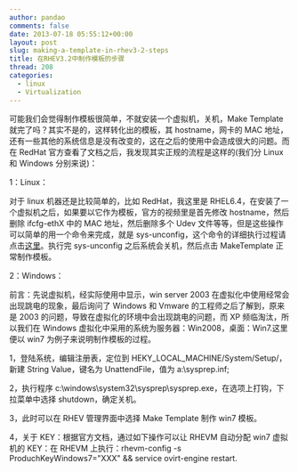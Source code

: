 ```yaml
---
author: pandao
comments: false
date: 2013-07-18 05:55:12+00:00
layout: post
slug: making-a-template-in-rhev3-2-steps
title: 在RHEV3.2中制作模板的步骤
thread: 208
categories:
  - linux
  - Virtualization
---
```


可能我们会觉得制作模板很简单，不就安装一个虚拟机，关机，Make Template 就完了吗？其实不是的，这样转化出的模板，其 hostname，网卡的 MAC 地址，还有一些其他的系统信息是没有改变的，这在之后的使用中会造成很大的问题。而在 RedHat 官方查看了文档之后，我发现其实正规的流程是这样的(我们分 Linux 和 Windows 分别来说)：

1：Linux：

对于 linux 机器还是比较简单的，比如 RedHat，我这里是 RHEL6.4，在安装了一个虚拟机之后，如果要以它作为模板，官方的视频里是首先修改 hostname，然后删除 ifcfg-ethX 中的 MAC 地址，然后删除多个 Udev 文件等等，但是这些操作可以简单的用一个命令来完成，就是 sys-unconfig，这个命令的详细执行过程请点击[这里](http://ihalt.sinaapp.com/2013/07/sys-unconfig-command-execution-order.html)。执行完 sys-unconfig 之后系统会关机，然后点击 MakeTemplate 正常制作模板。

2：Windows：

前言：先说虚拟机，经实际使用中显示，win server 2003 在虚拟化中使用经常会出现跳电的现象，最后询问了 Windows 和 Vmware 的工程师之后了解到，原来是 2003 的问题，导致在虚拟化的环境中会出现跳电的问题，而 XP 频临淘汰，所以我们在 Windows 虚拟化中采用的系统为服务器：Win2008，桌面：Win7.这里便以 win7 为例子来说明制作模板的过程。

1，登陆系统，编辑注册表，定位到 HEKY_LOCAL_MACHINE/System/Setup/，新建 String Value，键名为 UnattendFile，值为 a:\sysprep.inf;

2，执行程序 c:\windows\system32\sysprep\sysprep.exe，在选项上打钩，下拉菜单中选择 shutdown，确定关机。

3，此时可以在 RHEV 管理界面中选择 Make Template 制作 win7 模板。

4，关于 KEY：根据官方文档，通过如下操作可以让 RHEVM 自动分配 win7 虚拟机的 KEY：在 RHEVM 上执行：rhevm-config -s ProduchKeyWindows7="XXX" && service ovirt-engine restart.
